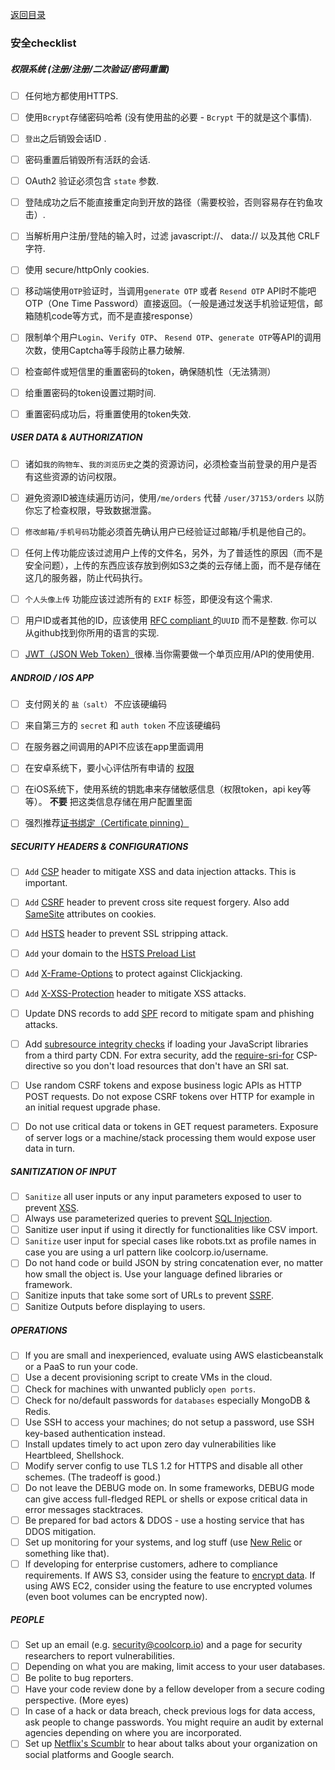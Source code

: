 [返回目录](README-zh.md)


### 安全checklist   

##### 权限系统 (注册/注册/二次验证/密码重置) 
- [ ] 任何地方都使用HTTPS.
- [ ] 使用`Bcrypt`存储密码哈希 (没有使用盐的必要 - `Bcrypt` 干的就是这个事情).
- [ ] `登出`之后销毁会话ID .  
- [ ] 密码重置后销毁所有活跃的会话.  
- [ ] OAuth2 验证必须包含 `state` 参数.
- [ ] 登陆成功之后不能直接重定向到开放的路径（需要校验，否则容易存在钓鱼攻击）.
- [ ] 当解析用户注册/登陆的输入时，过滤 javascript://、 data:// 以及其他 CRLF 字符. 
- [ ] 使用 secure/httpOnly cookies.
- [ ] 移动端使用`OTP`验证时，当调用`generate OTP` 或者 `Resend OTP` API时不能吧OTP（One Time Password）直接返回。（一般是通过发送手机验证短信，邮箱随机code等方式，而不是直接response）  
- [ ] 限制单个用户`Login`、`Verify OTP`、 `Resend OTP`、`generate OTP`等API的调用次数，使用Captcha等手段防止暴力破解.  
- [ ] 检查邮件或短信里的重置密码的token，确保随机性（无法猜测）  
- [ ] 给重置密码的token设置过期时间.
- [ ] 重置密码成功后，将重置使用的token失效.


##### USER DATA & AUTHORIZATION
- [ ] 诸如`我的购物车`、`我的浏览历史`之类的资源访问，必须检查当前登录的用户是否有这些资源的访问权限。  
- [ ] 避免资源ID被连续遍历访问，使用`/me/orders` 代替 `/user/37153/orders` 以防你忘了检查权限，导致数据泄露。   
- [ ] `修改邮箱/手机号码`功能必须首先确认用户已经验证过邮箱/手机是他自己的。  
- [ ] 任何上传功能应该过滤用户上传的文件名，另外，为了普适性的原因（而不是安全问题），上传的东西应该存放到例如S3之类的云存储上面，而不是存储在这几的服务器，防止代码执行。  
- [ ] `个人头像上传` 功能应该过滤所有的 `EXIF` 标签，即便没有这个需求.  
- [ ] 用户ID或者其他的ID，应该使用 [RFC compliant ](http://www.ietf.org/rfc/rfc4122.txt) 的`UUID` 而不是整数. 你可以从github找到你所用的语言的实现.  
- [ ] [JWT（JSON Web Token）](https://jwt.io/)很棒.当你需要做一个单页应用/API的使用使用.  


##### ANDROID / IOS APP
- [ ] 支付网关的 `盐（salt）` 不应该硬编码  
- [ ] 来自第三方的 `secret` 和 `auth token` 不应该硬编码  
- [ ] 在服务器之间调用的API不应该在app里面调用  
- [ ] 在安卓系统下，要小心评估所有申请的 [权限](https://developer.android.com/guide/topics/security/permissions.html)   
- [ ] 在iOS系统下，使用系统的钥匙串来存储敏感信息（权限token，api key等等）。 __不要__ 把这类信息存储在用户配置里面  
- [ ] 强烈推荐[证书绑定（Certificate pinning）](https://en.wikipedia.org/wiki/HTTP_Public_Key_Pinning)   


##### SECURITY HEADERS & CONFIGURATIONS
- [ ] `Add` [CSP](https://en.wikipedia.org/wiki/Content_Security_Policy) header to mitigate XSS and data injection attacks. This is important.
- [ ] `Add` [CSRF](https://en.wikipedia.org/wiki/Cross-site_request_forgery) header to prevent cross site request forgery. Also add [SameSite](https://tools.ietf.org/html/draft-ietf-httpbis-cookie-same-site-00) attributes on cookies.
- [ ] `Add` [HSTS](https://en.wikipedia.org/wiki/HTTP_Strict_Transport_Security) header to prevent SSL stripping attack.
- [ ] `Add` your domain to the [HSTS Preload List](https://hstspreload.appspot.com/)
- [ ] `Add` [X-Frame-Options](https://en.wikipedia.org/wiki/Clickjacking#X-Frame-Options) to protect against Clickjacking.
- [ ] `Add` [X-XSS-Protection](https://www.owasp.org/index.php/OWASP_Secure_Headers_Project#X-XSS-Protection) header to mitigate XSS attacks.
- [ ] Update DNS records to add [SPF](https://en.wikipedia.org/wiki/Sender_Policy_Framework) record to mitigate spam and phishing attacks.
- [ ] Add [subresource integrity checks](https://en.wikipedia.org/wiki/Subresource_Integrity) if loading your JavaScript libraries from a third party CDN. For extra security, add the [require-sri-for](https://w3c.github.io/webappsec-subresource-integrity/#parse-require-sri-for) CSP-directive so you don't load resources that don't have an SRI sat.  
- [ ] Use random CSRF tokens and expose business logic APIs as HTTP POST requests. Do not expose CSRF tokens over HTTP for example in an initial request upgrade phase.
- [ ] Do not use critical data or tokens in GET request parameters. Exposure of server logs or a machine/stack processing them would expose user data in turn.  
  
  
##### SANITIZATION OF INPUT
- [ ] `Sanitize` all user inputs or any input parameters exposed to user to prevent [XSS](https://en.wikipedia.org/wiki/Cross-site_scripting).
- [ ] Always use parameterized queries to prevent [SQL Injection](https://en.wikipedia.org/wiki/SQL_injection).  
- [ ] Sanitize user input if using it directly for functionalities like CSV import.
- [ ] `Sanitize` user input for special cases like robots.txt as profile names in case you are using a url pattern like coolcorp.io/username. 
- [ ] Do not hand code or build JSON by string concatenation ever, no matter how small the object is. Use your language defined libraries or framework.
- [ ] Sanitize inputs that take some sort of URLs to prevent [SSRF](https://docs.google.com/document/d/1v1TkWZtrhzRLy0bYXBcdLUedXGb9njTNIJXa3u9akHM/edit#heading=h.t4tsk5ixehdd).
- [ ] Sanitize Outputs before displaying to users.

##### OPERATIONS
- [ ] If you are small and inexperienced, evaluate using AWS elasticbeanstalk or a PaaS to run your code.
- [ ] Use a decent provisioning script to create VMs in the cloud.
- [ ] Check for machines with unwanted publicly `open ports`.
- [ ] Check for no/default passwords for `databases` especially MongoDB & Redis.
- [ ] Use SSH to access your machines; do not setup a password, use SSH key-based authentication instead.
- [ ] Install updates timely to act upon zero day vulnerabilities like Heartbleed, Shellshock.
- [ ] Modify server config to use TLS 1.2 for HTTPS and disable all other schemes. (The tradeoff is good.)
- [ ] Do not leave the DEBUG mode on. In some frameworks, DEBUG mode can give access full-fledged REPL or shells or expose critical data in error messages stacktraces.
- [ ] Be prepared for bad actors & DDOS - use a hosting service that has DDOS mitigation.
- [ ] Set up monitoring for your systems, and log stuff (use [New Relic](https://newrelic.com/) or something like that).
- [ ] If developing for enterprise customers, adhere to compliance requirements. If AWS S3, consider using the feature to [encrypt data](http://docs.aws.amazon.com/AmazonS3/latest/dev/UsingServerSideEncryption.html). If using AWS EC2, consider using the feature to use encrypted volumes (even boot volumes can be encrypted now).

##### PEOPLE
- [ ] Set up an email (e.g. security@coolcorp.io) and a page for security researchers to report vulnerabilities.
- [ ] Depending on what you are making, limit access to your user databases.
- [ ] Be polite to bug reporters.
- [ ] Have your code review done by a fellow developer from a secure coding perspective. (More eyes)
- [ ] In case of a hack or data breach, check previous logs for data access, ask people to change passwords. You might require an audit by external agencies depending on where you are incorporated.  
- [ ] Set up [Netflix's Scumblr](https://github.com/Netflix/Scumblr) to hear about talks about your organization on social platforms and Google search.

